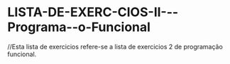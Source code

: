# LISTA-DE-EXERC-CIOS-II---Programa--o-Funcional 
//Esta lista de exercicios refere-se a lista de exercicios 2 de programação funcional.
